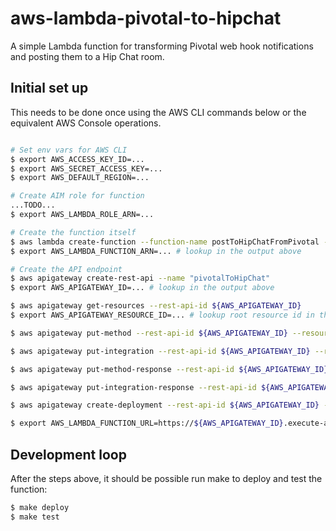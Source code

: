 # aws-lambda-pivotal-to-hipchat

A simple Lambda function for transforming Pivotal web hook notifications and posting them to a Hip Chat room.

## Initial set up

This needs to be done once using the AWS CLI commands below or the equivalent AWS Console operations.

```bash

# Set env vars for AWS CLI
$ export AWS_ACCESS_KEY_ID=...
$ export AWS_SECRET_ACCESS_KEY=...
$ export AWS_DEFAULT_REGION=...

# Create AIM role for function
...TODO...
$ export AWS_LAMBDA_ROLE_ARN=...

# Create the function itself
$ aws lambda create-function --function-name postToHipChatFromPivotal --runtime nodejs --role ${AWS_LAMBDA_ROLE_ARN} --handler index.handler
$ export AWS_LAMBDA_FUNCTION_ARN=... # lookup in the output above

# Create the API endpoint
$ aws apigateway create-rest-api --name "pivotalToHipChat"
$ export AWS_APIGATEWAY_ID=... # lookup in the output above

$ aws apigateway get-resources --rest-api-id ${AWS_APIGATEWAY_ID}
$ export AWS_APIGATEWAY_RESOURCE_ID=... # lookup root resource id in the output above

$ aws apigateway put-method --rest-api-id ${AWS_APIGATEWAY_ID} --resource-id ${AWS_APIGATEWAY_RESOURCE_ID} --http-method POST --authorization-type none 

$ aws apigateway put-integration --rest-api-id ${AWS_APIGATEWAY_ID} --resource-id ${AWS_APIGATEWAY_RESOURCE_ID} --http-method POST --type AWS --integration-http-method POST --uri arn:aws:apigateway:${AWS_DEFAULT_REGION}:lambda:path/2015-03-31/functions/${AWS_LAMBDA_FUNCTION_ARN}/invocations

$ aws apigateway put-method-response --rest-api-id ${AWS_APIGATEWAY_ID} --resource-id ${AWS_APIGATEWAY_RESOURCE_ID} --http-method POST --status-code 200 --response-models '{ "application/json": "Empty" }'

$ aws apigateway put-integration-response --rest-api-id ${AWS_APIGATEWAY_ID} --resource-id ${AWS_APIGATEWAY_RESOURCE_ID} --http-method POST --status-code 200 --response-templates '{ "application/json": "" }'

$ aws apigateway create-deployment --rest-api-id ${AWS_APIGATEWAY_ID} --stage-name prod

$ export AWS_LAMBDA_FUNCTION_URL=https://${AWS_APIGATEWAY_ID}.execute-api.${AWS_DEFAULT_REGION}.amazonaws.com/prod
```

## Development loop

After the steps above, it should be possible run make to deploy and test the function:

```bash
$ make deploy
$ make test
```

